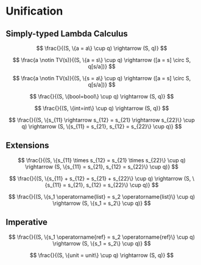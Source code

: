 # Unification
## Simply-typed Lambda Calculus
$$
\frac{}{(S, \{a = a\} \cup q) \rightarrow (S, q)}
$$

$$
\frac{a \notin TV(s)}{(S, \{a = s\} \cup q) \rightarrow ([a = s] \circ S, q[s/a])}
$$

$$
\frac{a \notin TV(s)}{(S, \{s = a\} \cup q) \rightarrow ([a = s] \circ S, q[s/a])}
$$

$$
\frac{}{(S, \{bool=bool\} \cup q) \rightarrow (S, q)}
$$

$$
\frac{}{(S, \{int=int\} \cup q) \rightarrow (S, q)}
$$

$$
\frac{}{(S, \{s_{11} \rightarrow s_{12} = s_{21} \rightarrow s_{22}\} \cup q) \rightarrow (S, \{s_{11} = s_{21}, s_{12} = s_{22}\} \cup q)}
$$

## Extensions
$$
\frac{}{(S, \{s_{11} \times s_{12} = s_{21} \times s_{22}\} \cup q) \rightarrow (S, \{s_{11} = s_{21}, s_{12} = s_{22}\} \cup q)}
$$

$$
\frac{}{(S, \{s_{11} + s_{12} = s_{21} + s_{22}\} \cup q) \rightarrow (S, \{s_{11} = s_{21}, s_{12} = s_{22}\} \cup q)}
$$

$$
\frac{}{(S, \{s_1 \operatorname{list} = s_2 \operatorname{list}\} \cup q) \rightarrow (S, \{s_1 = s_2\} \cup q)}
$$

## Imperative
$$
\frac{}{(S, \{s_1 \operatorname{ref} = s_2 \operatorname{ref}\} \cup q) \rightarrow (S, \{s_1 = s_2\} \cup q)}
$$

$$
\frac{}{(S, \{unit = unit\} \cup q) \rightarrow (S, q)}
$$
